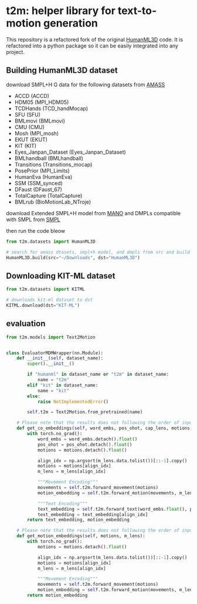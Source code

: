 # t2m: helper library for text-to-motion generation

This repository is a refactored fork of the original [HumanML3D](https://github.com/EricGuo5513/HumanML3D.git) code. It is refactored into a python package so it can be easily integrated into any project.

## Building HumanML3D dataset

download SMPL+H G data for the following datasets from [AMASS](https://amass.is.tue.mpg.de/download.php)

* ACCD (ACCD)
* HDM05 (MPI_HDM05)
* TCDHands (TCD_handMocap)
* SFU (SFU)
* BMLmovi (BMLmovi)
* CMU (CMU)
* Mosh (MPI_mosh)
* EKUT (EKUT)
* KIT  (KIT)
* Eyes_Janpan_Dataset (Eyes_Janpan_Dataset)
* BMLhandball (BMLhandball)
* Transitions (Transitions_mocap)
* PosePrior (MPI_Limits)
* HumanEva (HumanEva)
* SSM (SSM_synced)
* DFaust (DFaust_67)
* TotalCapture (TotalCapture)
* BMLrub (BioMotionLab_NTroje)


download Extended SMPL+H model from [MANO](https://mano.is.tue.mpg.de/login.php) and DMPLs compatible with SMPL from [SMPL](https://smpl.is.tue.mpg.de/download.php)

then run the code bleow
```python
from t2m.datasets import HumanML3D

# search for amass dtasets, smpl+h model, and dmpls from src and build dataset at dst
HumanML3D.build(src="~/Downloads", dst="HumanML3D")
```

## Downloading KIT-ML dataset

```python
from t2m.datasets import KITML

# downloads kit-ml dataset to dst
KITML.download(dst="KIT-ML")
```


## evaluation

```python
from t2m.models import Text2Motion


class EvaluatorMDMWrapper(nn.Module):
    def __init__(self, dataset_name):
        super().__init__()

        if "humanml" in dataset_name or "t2m" in dataset_name:
            name = "t2m"
        elif "kit" in dataset_name:
            name = "kit"
        else:
            raise NotImplementedError()

        self.t2m = Text2Motion.from_pretrained(name)

    # Please note that the results does not following the order of inputs
    def get_co_embeddings(self, word_embs, pos_ohot, cap_lens, motions, m_lens):
        with torch.no_grad():
            word_embs = word_embs.detach().float()
            pos_ohot = pos_ohot.detach().float()
            motions = motions.detach().float()

            align_idx = np.argsort(m_lens.data.tolist())[::-1].copy()
            motions = motions[align_idx]
            m_lens = m_lens[align_idx]

            """Movement Encoding"""
            movements = self.t2m.forward_movement(motions)
            motion_embedding = self.t2m.forward_motion(movements, m_lens)

            """Text Encoding"""
            text_embedding = self.t2m.forward_text(word_embs.float(), pos_ohot.float(), cap_lens.float())
            text_embedding = text_embedding[align_idx]
        return text_embedding, motion_embedding

    # Please note that the results does not following the order of inputs
    def get_motion_embeddings(self, motions, m_lens):
        with torch.no_grad():
            motions = motions.detach().float()

            align_idx = np.argsort(m_lens.data.tolist())[::-1].copy()
            motions = motions[align_idx]
            m_lens = m_lens[align_idx]

            """Movement Encoding"""
            movements = self.t2m.forward_movement(motions)
            motion_embedding = self.t2m.forward_motion(movements, m_lens)
        return motion_embedding
```
